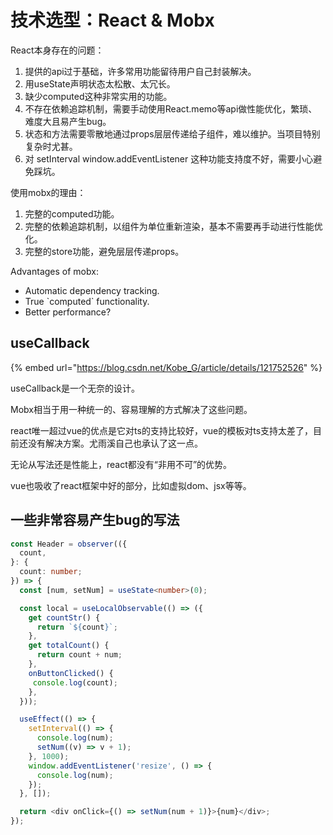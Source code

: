 # 技术选型：React & Mobx

React本身存在的问题：

1. 提供的api过于基础，许多常用功能留待用户自己封装解决。
2. 用useState声明状态太松散、太冗长。
3. 缺少computed这种非常实用的功能。
4. 不存在依赖追踪机制，需要手动使用React.memo等api做性能优化，繁琐、难度大且易产生bug。
5. 状态和方法需要零散地通过props层层传递给子组件，难以维护。当项目特别复杂时尤甚。
6. 对 setInterval window.addEventListener 这种功能支持度不好，需要小心避免踩坑。

使用mobx的理由：

1. 完整的computed功能。
2. 完整的依赖追踪机制，以组件为单位重新渲染，基本不需要再手动进行性能优化。
3. 完整的store功能，避免层层传递props。

Advantages of mobx:

* Automatic dependency tracking.
* True \`computed\` functionality.
* Better performance?

## useCallback

{% embed url="https://blog.csdn.net/Kobe_G/article/details/121752526" %}

useCallback是一个无奈的设计。

Mobx相当于用一种统一的、容易理解的方式解决了这些问题。

react唯一超过vue的优点是它对ts的支持比较好，vue的模板对ts支持太差了，目前还没有解决方案。尤雨溪自己也承认了这一点。

无论从写法还是性能上，react都没有“非用不可”的优势。

vue也吸收了react框架中好的部分，比如虚拟dom、jsx等等。

## 一些非常容易产生bug的写法

```typescript
const Header = observer(({
  count,
}: {
  count: number;
}) => {
  const [num, setNum] = useState<number>(0);

  const local = useLocalObservable(() => ({
    get countStr() {
      return `${count}`;
    },
    get totalCount() {
      return count + num;
    },
    onButtonClicked() {
     console.log(count);
    },
  }));

  useEffect(() => {
    setInterval(() => {
      console.log(num);
      setNum((v) => v + 1);
    }, 1000);
    window.addEventListener('resize', () => {
      console.log(num);
    });
  }, []);

  return <div onClick={() => setNum(num + 1)}>{num}</div>;
});
```
